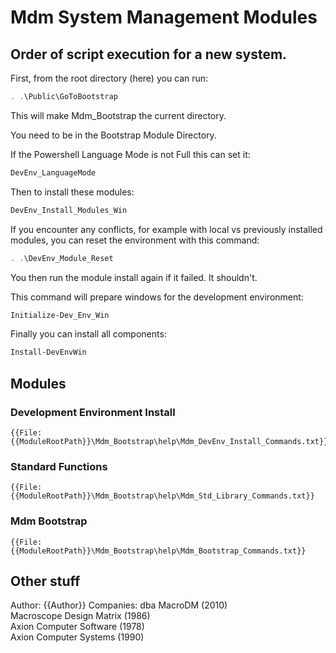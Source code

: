 # Mdm System Management Modules

## Order of script execution for a new system.

First, from the root directory (here) you can run:
```powershell
. .\Public\GoToBootstrap
```
This will make Mdm_Bootstrap the current directory.

You need to be in the Bootstrap Module Directory.

If the Powershell Language Mode is not Full this can set it:
```powershell
DevEnv_LanguageMode
```

Then to install these modules:  
```powershell
DevEnv_Install_Modules_Win
```

If you encounter any conflicts,
for example with local vs previously installed modules,
you can reset the environment with this command:
```powershell
. .\DevEnv_Module_Reset
```
You then run the module install again if it failed. It shouldn't.

This command will prepare windows for the development environment:
```powershell
Initialize-Dev_Env_Win
```

Finally you can install all components:
```powershell
Install-DevEnvWin
```

## Modules

### Development Environment Install

```text
{{File: {{ModuleRootPath}}\Mdm_Bootstrap\help\Mdm_DevEnv_Install_Commands.txt}}
```

### Standard Functions

```text
{{File: {{ModuleRootPath}}\Mdm_Bootstrap\help\Mdm_Std_Library_Commands.txt}}
```

### Mdm Bootstrap

```text
{{File: {{ModuleRootPath}}\Mdm_Bootstrap\help\Mdm_Bootstrap_Commands.txt}}
```


## Other stuff
Author: {{Author}}
Companies:
dba MacroDM (2010)  
Macroscope Design Matrix (1986)  
Axion Computer Software (1978)  
Axion Computer Systems (1990)  
